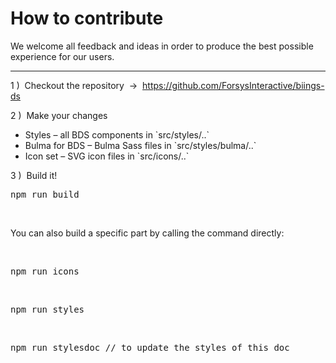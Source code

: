 <h1 class="title is-1">How to contribute</h1>
<p class="subtitle is-5">
    We welcome all feedback and ideas in order to produce the best possible experience for our users.
</p>

<hr class="is-visible">

<p class="title is-6 has-text-weight-semibold">1 )&nbsp; Checkout the repository &nbsp;→&nbsp; <a href="https://github.com/ForsysInteractive/biings-ds">https://github.com/ForsysInteractive/biings-ds</a></p>

<p class="title is-6 has-text-weight-semibold">2 )&nbsp; Make your changes</p>
<ul class="list">
    <li>Styles – all BDS components in `src/styles/..`</li>
    <li>Bulma for BDS – Bulma Sass files in `src/styles/bulma/..`</li>
    <li>Icon set – SVG icon files in `src/icons/..`</li>
</ul>

<p class="title is-6 has-text-weight-semibold">3 )&nbsp; Build it!</p>
<pre data-lang="bash">npm run build</pre>
<br>
<p>You can also build a specific part by calling the command directly:</p><br>
<pre data-lang="bash">npm run icons</pre>
<br>
<pre data-lang="bash">npm run styles</pre>
<br>
<pre data-lang="bash">npm run stylesdoc // to update the styles of this doc</pre>